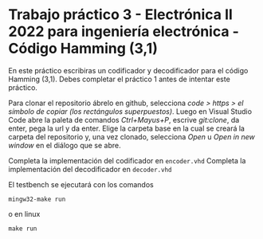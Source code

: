 # Trabajo práctico 3 - Electrónica II 2022 para ingeniería electrónica - Código Hamming (3,1)

En este práctico escribiras un codificador y decodificador para el código Hamming (3,1). Debes completar el práctico 1 antes de intentar este práctico.

Para clonar el repositorio ábrelo en github, selecciona _code > https > el símbolo de copiar (los rectángulos superpuestos)_. Luego en Visual Studio Code abre la paleta de comandos _Ctrl+Mayus+P_, escrive _git:clone_, da enter, pega la url y da enter. Elige la carpeta base en la cual se creará la carpeta del repositorio y, una vez clonado, selecciona _Open_ u _Open in new window_ en el diálogo que se abre.

Completa la implementación del codificador en `encoder.vhd`
Completa la implementación del decodificador en `decoder.vhd`

El testbench se ejecutará con los comandos
```
mingw32-make run
```
o en linux
```
make run
```